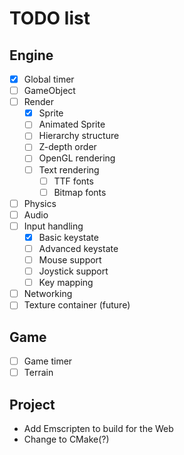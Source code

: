 # TODO list

## Engine

- [x] Global timer
- [ ] GameObject
- [ ] Render
  - [x] Sprite
  - [ ] Animated Sprite
  - [ ] Hierarchy structure
  - [ ] Z-depth order
  - [ ] OpenGL rendering
  - [ ] Text rendering
    - [ ] TTF fonts
    - [ ] Bitmap fonts
- [ ] Physics
- [ ] Audio
- [ ] Input handling
  - [x] Basic keystate
  - [ ] Advanced keystate
  - [ ] Mouse support
  - [ ] Joystick support
  - [ ] Key mapping
- [ ] Networking
- [ ] Texture container (future)

## Game

- [ ] Game timer
- [ ] Terrain

## Project

- Add Emscripten to build for the Web
- Change to CMake(?)

